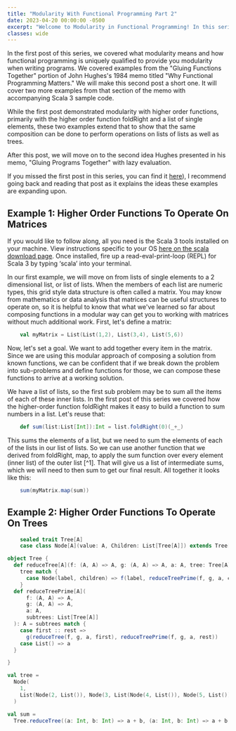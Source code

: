 ```yaml
---
title: "Modularity With Functional Programming Part 2"
date: 2023-04-20 00:00:00 -0500
excerpt: "Welcome to Modularity in Functional Programming! In this series, I will be addressing how using aspects of the functional paradigm can lead to program components that are easier to reuse and expand upon."
classes: wide
---
```


In the first post of this series, we covered what modularity means and how functional programming is uniquely qualified to provide you modularity when writing programs. We covered examples from the "Gluing Functions Together" portion of John Hughes's 1984 memo titled "Why Functional Programming Matters." We will make this second post a short one. It will cover two more examples from that section of the memo with accompanying Scala 3 sample code.

While the first post demonstrated modularity with higher order functions, primarily with the higher order function foldRight and a list of single elements, these two examples extend that to show that the same composition can be done to perform operations on lists of lists as well as trees.

After this post, we will move on to the second idea Hughes presented in his memo, "Gluing Programs Together" with lazy evaluation.

If you missed the first post in this series, you can find it [here](/2023/03/functional-modularity-1/)), I recommend going back and reading that post as it explains the ideas these examples are expanding upon.

## Example 1: Higher Order Functions To Operate On Matrices

If you would like to follow along, all you need is the Scala 3 tools installed on your machine. View instructions specific to your OS [here on the scala download page](https://www.scala-lang.org/download/). Once installed, fire up a read-eval-print-loop (REPL) for Scala 3 by typing ‘scala’ into your terminal.

In our first example, we will move on from lists of single elements to a 2 dimensional list, or list of lists. When the members of each list are numeric types, this grid style data structure is often called a matrix. You may know from mathematics or data analysis that matrices can be useful structures to operate on, so it is helpful to know that what we've learned so far about composing functions in a modular way can get you to working with matrices without much additional work. First, let's define a matrix:

```scala
    val myMatrix = List(List(1,2), List(3,4), List(5,6))
```

Now, let's set a goal. We want to add together every item in the matrix. Since we are using this modular approach of composing a solution from known functions, we can be confident that if we break down the problem into sub-problems and define functions for those, we can compose these functions to arrive at a working solution.

We have a list of lists, so the first sub problem may be to sum all the items of each of these inner lists. In the first post of this series we covered how the higher-order function foldRight makes it easy to build a function to sum numbers in a list. Let's reuse that:

```scala
    def sum(list:List[Int]):Int = list.foldRight(0)(_+_)
```

This sums the elements of a list, but we need to sum the elements of each of the lists in our list of lists. So we can use another function that we derived from foldRight, map, to apply the sum function over every element (inner list) of the outer list [^1]. That will give us a list of intermediate sums, which we will need to then sum to get our final result. All together it looks like this:

```scala
    sum(myMatrix.map(sum))
```

## Example 2: Higher Order Functions To Operate On Trees

```scala
    sealed trait Tree[A]
    case class Node[A](value: A, Children: List[Tree[A]]) extends Tree[A]
```

```scala
object Tree {
  def reduceTree[A](f: (A, A) => A, g: (A, A) => A, a: A, tree: Tree[A]): A =
    tree match {
      case Node(label, children) => f(label, reduceTreePrime(f, g, a, children))
    }
  def reduceTreePrime[A](
      f: (A, A) => A,
      g: (A, A) => A,
      a: A,
      subtrees: List[Tree[A]]
  ): A = subtrees match {
    case first :: rest =>
      g(reduceTree(f, g, a, first), reduceTreePrime(f, g, a, rest))
    case List() => a
  }

}
```

```scala
val tree =
  Node(
    1,
    List(Node(2, List()), Node(3, List(Node(4, List()), Node(5, List()))))
  )
```

```scala
val sum =
  Tree.reduceTree((a: Int, b: Int) => a + b, (a: Int, b: Int) => a + b, 0, tree)
```
